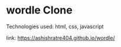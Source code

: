 # wordle Clone

Technologies used: html, css, javascript

link: https://ashishratre404.github.io/wordle/
